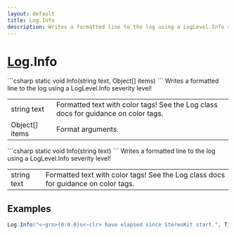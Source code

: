 ```yaml
---
layout: default
title: Log.Info
description: Writes a formatted line to the log using a LogLevel.Info severity level!
---
```

# [Log]({{site.url}}/Pages/Reference/Log.html).Info

<div class='signature' markdown='1'>
```csharp
static void Info(string text, Object[] items)
```
Writes a formatted line to the log using a LogLevel.Info
severity level!
</div>

|  |  |
|--|--|
|string text|Formatted text with color tags! See the Log             class docs for guidance on color tags.|
|Object[] items|Format arguments.|

<div class='signature' markdown='1'>
```csharp
static void Info(string text)
```
Writes a formatted line to the log using a LogLevel.Info
severity level!
</div>

|  |  |
|--|--|
|string text|Formatted text with color tags! See the Log             class docs for guidance on color tags.|





## Examples

```csharp
Log.Info("<~grn>{0:0.0}s<~clr> have elapsed since StereoKit start.", Time.Total);
```

